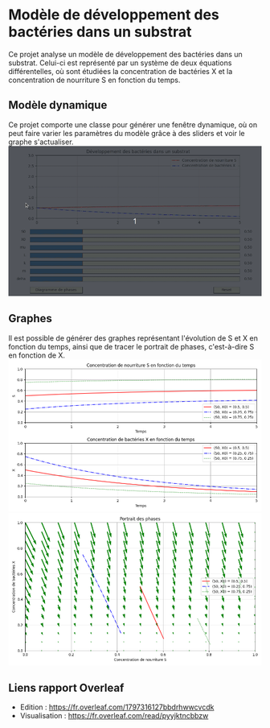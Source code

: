 # Modèle de développement des bactéries dans un substrat
Ce projet analyse un modèle de développement des bactéries dans un substrat. Celui-ci est représenté par un système de deux équations différentelles, où sont étudiées la concentration de bactéries X et la concentration de nourriture S en fonction du temps.

## Modèle dynamique
Ce projet comporte une classe pour générer une fenêtre dynamique, où on peut faire varier les paramètres du modèle grâce à des sliders et voir le graphe s'actualiser.
![](https://github.com/Quentin18/Model-Developpement-Bacteries/blob/master/pysrc/img/demo.gif)

## Graphes
Il est possible de générer des graphes représentant l'évolution de S et X en fonction du temps, ainsi que de tracer le portrait de phases, c'est-à-dire S en fonction de X.
![](https://github.com/Quentin18/Model-Developpement-Bacteries/blob/master/pysrc/img/evol_model_separe.png)
![](https://github.com/Quentin18/Model-Developpement-Bacteries/blob/master/pysrc/img/portrait_des_phases.png)

<!-- ## Sources
- https://www.sciencedirect.com/topics/engineering/monod-equation 
- https://www.docsity.com/fr/notes-sur-la-cinetique-et-mise-en-oeuvre-de-reacteurs-30-partie/465644/
- https://static.docsity.com/documents_pages/2014/02/25/df415166d0a7adc5d79ae1100c616884.png (une allure ressemble à notre modèle, avec S0 = 0 et X0 = 1)
- https://core.ac.uk/download/pdf/62660223.pdf
- https://math.la.asu.edu/~halsmith/bacteriagrow.pdf -->

## Liens rapport Overleaf
- Edition : https://fr.overleaf.com/1797316127bbdrhwwcvcdk
- Visualisation : https://fr.overleaf.com/read/pyyjktncbbzw
